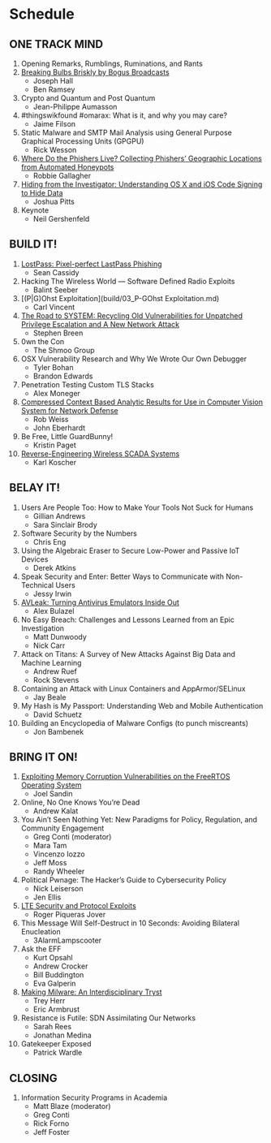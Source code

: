 # Schedule

## ONE TRACK MIND

1. Opening Remarks, Rumblings, Ruminations, and Rants
2. [Breaking Bulbs Briskly by Bogus Broadcasts](otm/02_Breaking_Bulbs_Briskly_by_Bogus_Broadcasts.md)
   * Joseph Hall
   * Ben Ramsey
3. Crypto and Quantum and Post Quantum
   * Jean-Philippe Aumasson
4. \#thingswikfound \#omarax: What is it, and why you may care?
   * Jaime Filson
5. Static Malware and SMTP Mail Analysis using General Purpose Graphical Processing Units \(GPGPU\)
   * Rick Wesson
6. [Where Do the Phishers Live? Collecting Phishers’ Geographic Locations from Automated Honeypots](otm/06_Where_do_the_Phishers_live.md)
   * Robbie Gallagher
7. [Hiding from the Investigator: Understanding OS X and iOS Code Signing to Hide Data](otm/07_Hiding-from-Investigators.md)
   * Joshua Pitts
8. Keynote
   * Neil Gershenfeld

## BUILD IT!

1. [LostPass: Pixel-perfect LastPass Phishing](build/01_LostPass.md)
   * Sean Cassidy
2. Hacking The Wireless World — Software Defined Radio Exploits
   * Balint Seeber
3. [\(P\|G\)Ohst Exploitation](build/03_P-GOhst Exploitation.md)
   * Carl Vincent
4. [The Road to SYSTEM: Recycling Old Vulnerabilities for Unpatched Privilege Escalation and A New Network Attack](build/04_Road-to-SYSTEM.md)
   * Stephen Breen
5. 0wn the Con
   * The Shmoo Group
6. OSX Vulnerability Research and Why We Wrote Our Own Debugger
   * Tyler Bohan
   * Brandon Edwards
7. Penetration Testing Custom TLS Stacks
   * Alex Moneger
8. [Compressed Context Based Analytic Results for Use in Computer Vision System for Network Defense](build/08_Compressed-Context-Based-Analytics.md)
   * Rob Weiss
   * John Eberhardt
9. Be Free, Little GuardBunny!
   * Kristin Paget
10. [Reverse-Engineering Wireless SCADA Systems](build/10_)
    * Karl Koscher

## BELAY IT!

1. Users Are People Too: How to Make Your Tools Not Suck for Humans
   * Gillian Andrews
   * Sara Sinclair Brody
2. Software Security by the Numbers
   * Chris Eng
3. Using the Algebraic Eraser to Secure Low-Power and Passive IoT Devices
   * Derek Atkins
4. Speak Security and Enter: Better Ways to Communicate with Non-Technical Users
   * Jessy Irwin
5. [AVLeak: Turning Antivirus Emulators Inside Out](belay/05_)
   * Alex Bulazel
6. No Easy Breach: Challenges and Lessons Learned from an Epic Investigation
   * Matt Dunwoody
   * Nick Carr
7. Attack on Titans: A Survey of New Attacks Against Big Data and Machine Learning
   * Andrew Ruef
   * Rock Stevens
8. Containing an Attack with Linux Containers and AppArmor/SELinux
   * Jay Beale
9. My Hash is My Passport: Understanding Web and Mobile Authentication
   * David Schuetz
10. Building an Encyclopedia of Malware Configs \(to punch miscreants\)
    * Jon Bambenek

## BRING IT ON!

1. [Exploiting Memory Corruption Vulnerabilities on the FreeRTOS Operating System](bring/01_Exploiting_Memory_Corruption.md)
   * Joel Sandin
2. Online, No One Knows You’re Dead
   * Andrew Kalat
3. You Ain’t Seen Nothing Yet: New Paradigms for Policy, Regulation, and Community Engagement
   * Greg Conti \(moderator\)
   * Mara Tam
   * Vincenzo Iozzo
   * Jeff Moss
   * Randy Wheeler
4. Political Pwnage: The Hacker’s Guide to Cybersecurity Policy
   * Nick Leiserson
   * Jen Ellis
5. [LTE Security and Protocol Exploits](bring/05_LTE_Security_and_Protocol_Exploits.md)
   * Roger Piqueras Jover
6. This Message Will Self-Destruct in 10 Seconds: Avoiding Bilateral Enucleation
   * 3AlarmLampscooter
7. Ask the EFF
   * Kurt Opsahl
   * Andrew Crocker
   * Bill Buddington
   * Eva Galperin
8. [Making Milware: An Interdisciplinary Tryst](bring/08_Making_Milware.md)
   * Trey Herr
   * Eric Armbrust
9. Resistance is Futile: SDN Assimilating Our Networks
   * Sarah Rees
   * Jonathan Medina
10. Gatekeeper Exposed
    * Patrick Wardle

## CLOSING

1. Information Security Programs in Academia
   * Matt Blaze \(moderator\)
   * Greg Conti
   * Rick Forno
   * Jeff Foster



